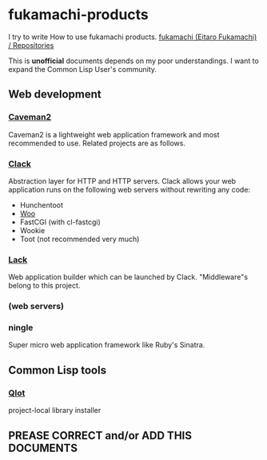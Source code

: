 # fukamachi-products
I try to write How to use fukamachi products. [fukamachi (Eitaro Fukamachi) / Repositories](https://github.com/fukamachi?tab=repositories)

This is **unofficial** documents depends on my poor understandings.
I want to expand the Common Lisp User's community.

## Web development

### [Caveman2](https://github.com/fukamachi/caveman)
Caveman2 is a lightweight web application framework and most recommended to use.
Related projects are as follows.

### [Clack](https://github.com/fukamachi/clack)
Abstraction layer for HTTP and HTTP servers.
Clack allows your web application runs on the following web servers without rewriting any code:

- Hunchentoot
- [Woo](https://github.com/fukamachi/woo)
- FastCGI (with cl-fastcgi)
- Wookie
- Toot (not recommended very much)

### [Lack](https://github.com/fukamachi/lack)
Web application builder which can be launched by Clack. "Middleware"s belong to this project.

### (web servers)

### ningle
Super micro web application framework like Ruby's Sinatra.

## Common Lisp tools

### [Qlot](https://github.com/fukamachi/qlot)
project-local library installer

## PREASE CORRECT and/or ADD THIS DOCUMENTS
